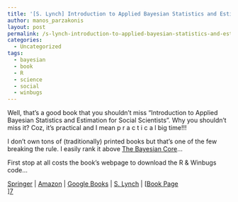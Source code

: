 ```yaml
---
title: '[S. Lynch] Introduction to Applied Bayesian Statistics and Estimation for Social Scientists'
author: manos_parzakonis
layout: post
permalink: /s-lynch-introduction-to-applied-bayesian-statistics-and-estimation-for-social-scientists/
categories:
  - Uncategorized
tags:
  - bayesian
  - book
  - R
  - science
  - social
  - winbugs
---
```

Well, that&#8217;s a good book that you shouldn&#8217;t miss &#8220;Introduction to Applied Bayesian Statistics and Estimation for Social Scientists&#8221;. Why you shouldn&#8217;t miss it? Coz, it&#8217;s practical and I mean p r a c t i c a l big time!!!

I don&#8217;t own tons of (traditionally) printed books but that&#8217;s one of the few breaking the rule. I easily rank it above [The Bayesian Core][1]&#8230;

First stop at all costs the book&#8217;s webpage to download the R & Winbugs code&#8230;

[Springer][2] | [Amazon][3] | [Google Books][4] | [S. Lynch][5] | [[Book Page][6]  
][7]

 [1]: http://www.springer.com/statistics/statistical+theory+and+methods/book/978-0-387-38979-0
 [2]: http://www.springer.com/social+sciences/social+sciences%2C+general/book/978-0-387-71264-2
 [3]: http://www.amazon.com/Introduction-Statistics-Estimation-Scientists-Behavioral/dp/038771264X/ref=pd_bbs_sr_1/104-7259001-9219953?ie=UTF8&s=books&qid=1186510850&sr=8-1
 [4]: http://books.google.gr/books?id=JN0rPpEpw3IC&dq=Introduction+to+Applied+Bayesian+Statistics+and+Estimation+for+Social+Scientists&printsec=frontcover&source=bn&hl=el&ei=IWIZS6DwCs_14Aa0rpDfAg&sa=X&oi=book_result&ct=result&resnum=4&ved=0CCEQ6AEwAw
 [5]: http://www.princeton.edu/~slynch/
 [6]: http://www.princeton.edu/~slynch/bayesbook/bookinfo.html
 [7]: http://www.springer.com/cda/content/document/cda_downloaddocument/9780387712642-t1.pdf?SGWID=0-0-45-476314-p173729313